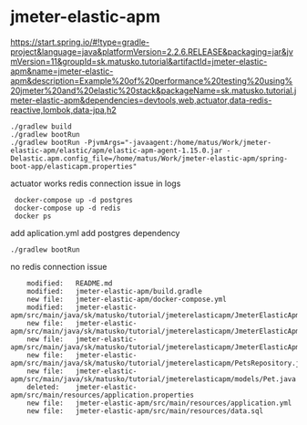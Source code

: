 # jmeter-elastic-apm

https://start.spring.io/#!type=gradle-project&language=java&platformVersion=2.2.6.RELEASE&packaging=jar&jvmVersion=11&groupId=sk.matusko.tutorial&artifactId=jmeter-elastic-apm&name=jmeter-elastic-apm&description=Example%20of%20performance%20testing%20using%20jmeter%20and%20elastic%20stack&packageName=sk.matusko.tutorial.jmeter-elastic-apm&dependencies=devtools,web,actuator,data-redis-reactive,lombok,data-jpa,h2

    ./gradlew build
    ./gradlew bootRun
    ./gradlew bootRun -PjvmArgs="-javaagent:/home/matus/Work/jmeter-elastic-apm/elastic/apm/elastic-apm-agent-1.15.0.jar -Delastic.apm.config_file=/home/matus/Work/jmeter-elastic-apm/spring-boot-app/elasticapm.properties"
    
actuator works
redis connection issue in logs
    
     docker-compose up -d postgres
     docker-compose up -d redis
     docker ps
     
add aplication.yml
add postgres dependency
    
    ./gradlew bootRun

no redis connection issue

        modified:   README.md
        modified:   jmeter-elastic-apm/build.gradle
        new file:   jmeter-elastic-apm/docker-compose.yml
        modified:   jmeter-elastic-apm/src/main/java/sk/matusko/tutorial/jmeterelasticapm/JmeterElasticApmApplication.java
        new file:   jmeter-elastic-apm/src/main/java/sk/matusko/tutorial/jmeterelasticapm/JmeterElasticApmController.java
        new file:   jmeter-elastic-apm/src/main/java/sk/matusko/tutorial/jmeterelasticapm/JmeterElasticApmService.java
        new file:   jmeter-elastic-apm/src/main/java/sk/matusko/tutorial/jmeterelasticapm/PetsRepository.java
        new file:   jmeter-elastic-apm/src/main/java/sk/matusko/tutorial/jmeterelasticapm/models/Pet.java
        deleted:    jmeter-elastic-apm/src/main/resources/application.properties
        new file:   jmeter-elastic-apm/src/main/resources/application.yml
        new file:   jmeter-elastic-apm/src/main/resources/data.sql
